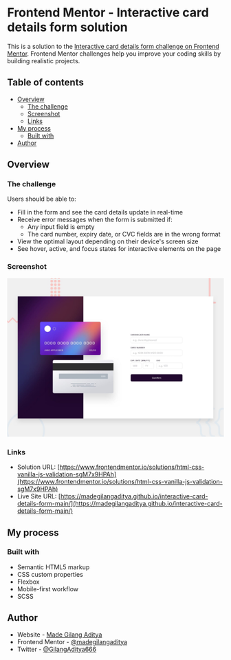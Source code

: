 # Frontend Mentor - Interactive card details form solution

This is a solution to the [Interactive card details form challenge on Frontend Mentor](https://www.frontendmentor.io/challenges/interactive-card-details-form-XpS8cKZDWw). Frontend Mentor challenges help you improve your coding skills by building realistic projects. 

## Table of contents

- [Overview](#overview)
  - [The challenge](#the-challenge)
  - [Screenshot](#screenshot)
  - [Links](#links)
- [My process](#my-process)
  - [Built with](#built-with)
- [Author](#author)

## Overview

### The challenge

Users should be able to:

- Fill in the form and see the card details update in real-time
- Receive error messages when the form is submitted if:
  - Any input field is empty
  - The card number, expiry date, or CVC fields are in the wrong format
- View the optimal layout depending on their device's screen size
- See hover, active, and focus states for interactive elements on the page

### Screenshot

![](./design/desktop-preview.jpg)

### Links

- Solution URL: [https://www.frontendmentor.io/solutions/html-css-vanilla-js-validation-sgM7x9HPAh](https://www.frontendmentor.io/solutions/html-css-vanilla-js-validation-sgM7x9HPAh)
- Live Site URL: [https://madegilangaditya.github.io/interactive-card-details-form-main/](https://madegilangaditya.github.io/interactive-card-details-form-main/)

## My process

### Built with

- Semantic HTML5 markup
- CSS custom properties
- Flexbox
- Mobile-first workflow
- SCSS

## Author

- Website - [Made Gilang Aditya](https://mdgilangaditya.com/)
- Frontend Mentor - [@madegilangaditya](https://www.frontendmentor.io/profile/madegilangaditya)
- Twitter - [@GilangAditya666](https://twitter.com/GilangAditya666)


